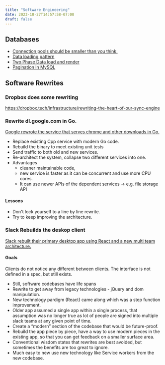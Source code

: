 ```yaml
---
title: "Software Engineering"
date: 2023-10-27T14:57:58-07:00
draft: false
---
```


## Databases
* [Connection pools should be smaller than you think.](https://github.com/brettwooldridge/HikariCP/wiki/About-Pool-Sizing)
* [Data loading pattern](https://sophiebits.com/2020/01/01/fast-maintainable-db-patterns.html)
* [Two Phase Data load and render](https://brandur.org/two-phase-render)
* [Pagination in MySQL](https://planetscale.com/blog/mysql-pagination)

## 

## Software Rewrites

### Dropbox does some rewriting
https://dropbox.tech/infrastructure/rewriting-the-heart-of-our-sync-engine

### Rewrite dl.google.com in Go.

[Google rewrote the service that serves chrome and other downloads in Go.][1]

* Replace existing Cpp service with modern Go code.
* Rebuild the binary to meet existing unit tests
* Send traffic to both old and new services.
* Re-architect the system, collapse two different services into one.
* Advantages
   * cleaner maintainable code,
   * new service is faster as it can be concurrent and use more CPU cores.
   * It can use newer APIs of the dependent services -> e.g. file storage API

#### Lessons

* Don't lock yourself to a line by line rewrite.
* Try to keep improving the architecture.

### Slack Rebuilds the deskop client

[Slack rebuilt their primary desktop app using React and a new multi team
architecture.][2]

#### Goals

Clients do not notice any different between clients. The interface is not
defined in a spec, but still exists.

* Still, software codebases have life spans
* Rewrite to get away from legacy technologies - jQuery and dom manipulation.
* New technology pardigm (React) came along which was a step function improvement.
* Older app assumed a single app within a single process, that assumption
  was no longer true as lot of people are signed into multiple slack teams
  at any given point of time.
* Create a “modern” section of the codebase that would be future-proof.
* Rebuild the app piece by piece, have a way to use modern pieces in the
  existing app, so that you can get feedback on a smaller surface area.
* Conventional wisdom states that rewrites are best avoided, but sometimes the benefits are too great to ignore.
* Much easy to new use new technology like Service workers from the new codebase.


[1]: https://talks.golang.org/2013/oscon-dl.slide#1
[2]: https://slack.engineering/rebuilding-slack-on-the-desktop-308d6fe94ae4
